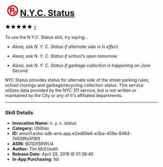 # &nbsp;<img src="skill_icon" alt="N.Y.C. Status icon" width="36"> [N.Y.C. Status](http://alexa.amazon.com/#skills/amzn1.echo-sdk-ams.app.e2ad69e8-e3ba-459a-8464-7e939fa3f189)
![5 stars](../../images/ic_star_black_18dp_1x.png)![5 stars](../../images/ic_star_black_18dp_1x.png)![5 stars](../../images/ic_star_black_18dp_1x.png)![5 stars](../../images/ic_star_black_18dp_1x.png)![5 stars](../../images/ic_star_black_18dp_1x.png) 2

To use the N.Y.C. Status skill, try saying...

* *Alexa, ask N. Y. C. Status if alternate side is in effect.*

* *Alexa, ask N. Y. C. Status if school's open tomorrow.*

* *Alexa, ask N. Y. C. Status if garbage collection is happening on June Second.*

NYC Status provides status for alternate side of the street parking rules, school closings and garbage/recycling collection status. This service utilizes data provided by the NYC 311 service, but is not written or maintained by the City or any of it's affiliated departments.

***

### Skill Details

* **Invocation Name:** n. y. c. status
* **Category:** Utilities
* **ID:** amzn1.echo-sdk-ams.app.e2ad69e8-e3ba-459a-8464-7e939fa3f189
* **ASIN:** B01DX5RWU4
* **Author:** Tim McElreath
* **Release Date:** April 29, 2016 @ 01:38:40
* **In-App Purchasing:** No

